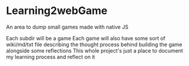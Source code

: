 # Learning2webGame

An area to dump small games made with native JS

Each subdir will be a game
Each game will also have some sort of wiki/md/txt file describing the thought process behind building the game alongside some reflections
This whole project's just a place to document my learning process and reflect on it
